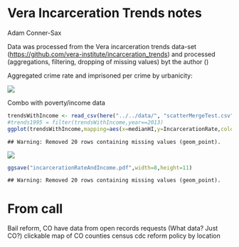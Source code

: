 Vera Incarceration Trends notes
================
Adam Conner-Sax

Data was processed from the Vera incarceration trends data-set (<https://github.com/vera-institute/incarceration_trends>) and processed (aggregations, filtering, dropping of missing values) byt the author ()

Aggregated crime rate and imprisoned per crime by urbanicity:

![](notes_files/figure-markdown_github/urbanicity-1.png)

Combo with poverty/income data

``` r
trendsWithIncome <- read_csv(here("../../data/", "scatterMergeTest.csv"))
#trends1995 = filter(trendsWithIncome,year==2013)
ggplot(trendsWithIncome,mapping=aes(x=medianHI,y=IncarcerationRate,color=total_pop)) + geom_point() + facet_wrap(~year,ncol=3) + scale_y_continuous(limits=c(NA,0.012), labels = scales::percent)
```

    ## Warning: Removed 20 rows containing missing values (geom_point).

![](notes_files/figure-markdown_github/income%20scatter-1.png)

``` r
ggsave("incarcerationRateAndIncome.pdf",width=8,height=11)
```

    ## Warning: Removed 20 rows containing missing values (geom_point).

From call
=========

Bail reform, CO have data from open records requests (What data? Just CO?) clickable map of CO counties census cdc reform policy by location
